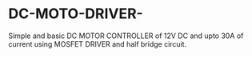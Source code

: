 # DC-MOTO-DRIVER-
Simple and basic DC MOTOR CONTROLLER of 12V DC and upto 30A of current using MOSFET DRIVER and half bridge circuit.
